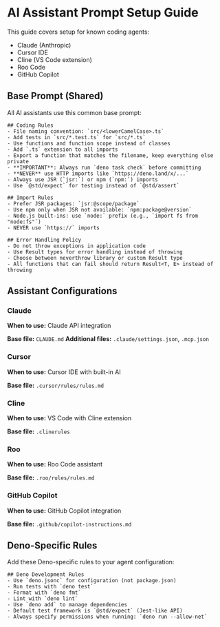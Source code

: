 # AI Assistant Prompt Setup Guide

This guide covers setup for known coding agents:

- Claude (Anthropic)
- Cursor IDE
- Cline (VS Code extension)
- Roo Code
- GitHub Copilot

## Base Prompt (Shared)

All AI assistants use this common base prompt:

```
## Coding Rules
- File naming convention: `src/<lowerCamelCase>.ts`
- Add tests in `src/*.test.ts` for `src/*.ts`
- Use functions and function scope instead of classes
- Add `.ts` extension to all imports
- Export a function that matches the filename, keep everything else private
- **IMPORTANT**: Always run `deno task check` before committing
- **NEVER** use HTTP imports like `https://deno.land/x/...`
- Always use JSR (`jsr:`) or npm (`npm:`) imports
- Use `@std/expect` for testing instead of `@std/assert`

## Import Rules
- Prefer JSR packages: `jsr:@scope/package`
- Use npm only when JSR not available: `npm:package@version`
- Node.js built-ins: use `node:` prefix (e.g., `import fs from "node:fs"`)
- NEVER use `https://` imports

## Error Handling Policy
- Do not throw exceptions in application code
- Use Result types for error handling instead of throwing
- Choose between neverthrow library or custom Result type
- All functions that can fail should return Result<T, E> instead of throwing
```

## Assistant Configurations

### Claude

**When to use:** Claude API integration

**Base file:** `CLAUDE.md`
**Additional files:** `.claude/settings.json`, `.mcp.json`

### Cursor

**When to use:** Cursor IDE with built-in AI

**Base file:** `.cursor/rules/rules.md`

### Cline

**When to use:** VS Code with Cline extension

**Base file:** `.clinerules`

### Roo

**When to use:** Roo Code assistant

**Base file:** `.roo/rules/rules.md`

### GitHub Copilot

**When to use:** GitHub Copilot integration

**Base file:** `.github/copilot-instructions.md`

## Deno-Specific Rules

Add these Deno-specific rules to your agent configuration:

```
## Deno Development Rules
- Use `deno.jsonc` for configuration (not package.json)
- Run tests with `deno test`
- Format with `deno fmt`
- Lint with `deno lint`
- Use `deno add` to manage dependencies
- Default test framework is `@std/expect` (Jest-like API)
- Always specify permissions when running: `deno run --allow-net`
```
